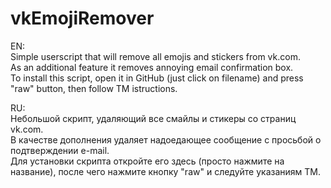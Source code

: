 # vkEmojiRemover

EN:  
Simple userscript that will remove all emojis and stickers from vk.com.  
As an additional feature it removes annoying email confirmation box.  
To install this script, open it in GitHub (just click on filename) and press "raw" button, then follow TM istructions.  

RU:  
Небольшой скрипт, удаляющий все смайлы и стикеры со страниц vk.com.  
В качестве дополнения удаляет надоедающее сообщение с просьбой о подтверждении e-mail.  
Для установки скрипта откройте его здесь (просто нажмите на название), после чего нажмите кнопку "raw" и следуйте указаниям TM.
